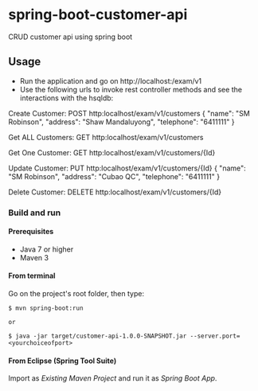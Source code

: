 # spring-boot-customer-api
CRUD customer api using spring boot

## Usage

- Run the application and go on http://localhost:<port>/exam/v1
- Use the following urls to invoke rest controller methods and see the interactions
  with the hsqldb:

Create Customer:
    POST http:localhost/exam/v1/customers
    {
      "name": "SM Robinson",
      "address": "Shaw Mandaluyong",
      "telephone": "6411111"
    }
    
Get ALL Customers:
GET http:localhost/exam/v1/customers

Get One Customer:
GET http:localhost/exam/v1/customers/{Id}
    
Update Customer:
    PUT http:localhost/exam/v1/customers/{Id}
    {
      "name": "SM Robinson",
      "address": "Cubao QC",
      "telephone": "6411111"
    }
    
Delete Customer:
DELETE http:localhost/exam/v1/customers/{Id}

### Build and run

#### Prerequisites

- Java 7 or higher
- Maven 3

#### From terminal

Go on the project's root folder, then type:

    $ mvn spring-boot:run
    
    or
    
    $ java -jar target/customer-api-1.0.0-SNAPSHOT.jar --server.port=<yourchoiceofport>

#### From Eclipse (Spring Tool Suite)

Import as *Existing Maven Project* and run it as *Spring Boot App*.
